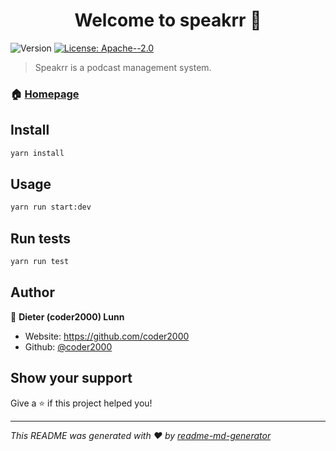 <h1 align="center">Welcome to speakrr 👋</h1>
<p>
  <img alt="Version" src="https://img.shields.io/badge/version-0.0.1-blue.svg?cacheSeconds=2592000" />
  <a href="#" target="_blank">
    <img alt="License: Apache--2.0" src="https://img.shields.io/badge/License-Apache--2.0-yellow.svg" />
  </a>
</p>

> Speakrr is a podcast management system.

### 🏠 [Homepage](https://github.com/coder2000/speakrr#readme)

## Install

```sh
yarn install
```

## Usage

```sh
yarn run start:dev
```

## Run tests

```sh
yarn run test
```

## Author

👤 **Dieter (coder2000) Lunn**

- Website: https://github.com/coder2000
- Github: [@coder2000](https://github.com/coder2000)

## Show your support

Give a ⭐️ if this project helped you!

---

_This README was generated with ❤️ by [readme-md-generator](https://github.com/kefranabg/readme-md-generator)_
